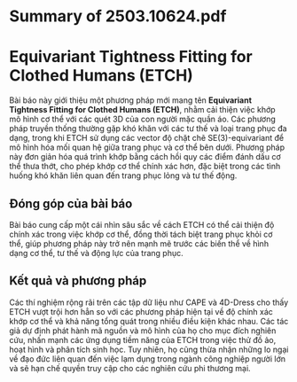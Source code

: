 # Summary of 2503.10624.pdf

# Equivariant Tightness Fitting for Clothed Humans (ETCH)

Bài báo này giới thiệu một phương pháp mới mang tên **Equivariant Tightness Fitting for Clothed Humans (ETCH)**, nhằm cải thiện việc khớp mô hình cơ thể với các quét 3D của con người mặc quần áo. Các phương pháp truyền thống thường gặp khó khăn với các tư thế và loại trang phục đa dạng, trong khi ETCH sử dụng các vector độ chặt chẽ SE(3)-equivariant để mô hình hóa mối quan hệ giữa trang phục và cơ thể bên dưới. Phương pháp này đơn giản hóa quá trình khớp bằng cách hồi quy các điểm đánh dấu cơ thể thưa thớt, cho phép khớp cơ thể chính xác hơn, đặc biệt trong các tình huống khó khăn liên quan đến trang phục lỏng và tư thế động.

## Đóng góp của bài báo

Bài báo cung cấp một cái nhìn sâu sắc về cách ETCH có thể cải thiện độ chính xác trong việc khớp cơ thể, đồng thời tách biệt trang phục khỏi cơ thể, giúp phương pháp này trở nên mạnh mẽ trước các biến thể về hình dạng cơ thể, tư thế và động lực của trang phục. 

## Kết quả và phương pháp

Các thí nghiệm rộng rãi trên các tập dữ liệu như CAPE và 4D-Dress cho thấy ETCH vượt trội hơn hẳn so với các phương pháp hiện tại về độ chính xác khớp cơ thể và khả năng tổng quát trong nhiều điều kiện khác nhau. Các tác giả dự định phát hành mã nguồn và mô hình của họ cho mục đích nghiên cứu, nhấn mạnh các ứng dụng tiềm năng của ETCH trong việc thử đồ ảo, hoạt hình và phân tích sinh học. Tuy nhiên, họ cũng thừa nhận những lo ngại về đạo đức liên quan đến việc lạm dụng trong ngành công nghiệp người lớn và sẽ hạn chế quyền truy cập cho các nghiên cứu phi thương mại.
